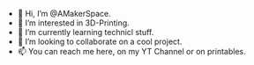 - 👋 Hi, I’m @AMakerSpace.
- 👀 I’m interested in 3D-Printing.
- 🌱 I’m currently learning technicl stuff.
- 💞️ I’m looking to collaborate on a cool project.
- 📫 You can reach me here, on my YT Channel or on printables.

<!---
AMakerSpace/AMakerSpace is a ✨ special ✨ repository because its `README.md` (this file) appears on your GitHub profile.
You can click the Preview link to take a look at your changes.
--->

